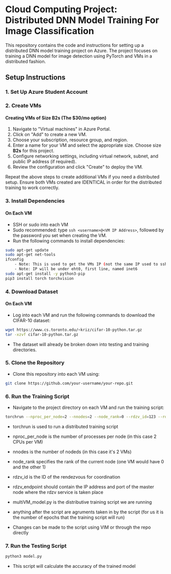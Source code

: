 # Cloud Computing Project: Distributed DNN Model Training For Image Classification

This repository contains the code and instructions for setting up a distributed DNN model training project on Azure. The project focuses on training a DNN model for image detection using PyTorch and VMs in a distributed fashion.

## Setup Instructions

### 1. Set Up Azure Student Account

### 2. Create VMs

#### Creating VMs of Size B2s (The $30/mo option)

1. Navigate to "Virtual machines" in Azure Portal.
2. Click on "Add" to create a new VM.
3. Choose your subscription, resource group, and region.
4. Enter a name for your VM and select the appropriate size. Choose size **B2s** for this project.
5. Configure networking settings, including virtual network, subnet, and public IP address (if required).
6. Review the configuration and click "Create" to deploy the VM.

Repeat the above steps to create additional VMs if you need a distributed setup. Ensure both VMs created are IDENTICAL in order for the distributed training to work correctly.

### 3. Install Dependencies

#### On Each VM

- SSH or sudo into each VM 
- Sudo recommended: type ```ssh <username>@<VM IP Address>```, followed by the password you set when creating the VM.
- Run the following commands to install dependencies:

```bash
sudo apt-get update
sudo apt-get net-tools
ifconfig
    - Note: This is used to get the VMs IP (not the same IP used to ssh into VM)
    - Note: IP will be under eht0, first line, named inet6 
sudo apt-get install -y python3-pip
pip3 install torch torchvision
```



### 4. Download Dataset

#### On Each VM

- Log into each VM and run the following commands to download the CIFAR-10 dataset:

```bash
wget https://www.cs.toronto.edu/~kriz/cifar-10-python.tar.gz
tar -xzvf cifar-10-python.tar.gz
```
- The dataset will already be broken down into testing and training directories.

### 5. Clone the Repository

- Clone this repository into each VM using:

```bash
git clone https://github.com/your-username/your-repo.git
```

### 6. Run the Training Script

- Navigate to the project directory on each VM and run the training script:

```bash
torchrun --nproc_per_node=2 --nnodes=2 --node_rank=0 --rdzv_id=123 --rdzv_backend=c10d --rdzv_endpoint=IP_ADDR_MASTER_NODE:MASTER_PORT multiVM_model.py NUM_OF_EPOCHS
```
- torchrun is used to run a distributed training script
- nproc_per_node is the number of processes per node (in this case 2 CPUs per VM)
- nnodes is the number of nodeds (in this case it's 2 VMs)
- node_rank specifies the rank of the current node (one VM would have 0 and the other 1)
- rdzv_id is the ID of the rendezvous for coordination
- rdzv_endpoint should contain the IP address and port of the master node where the rdzv service is taken place
- multiVM_model.py is the distributive training script we are running
- anything after the script are agruments taken in by the script (for us it is the number of epochs that the training script will run)

- Changes can be made to the script using VIM or through the repo directly

### 7. Run the Testing Script
```bash
python3 model.py
```
- This script will calculate the accuracy of the trained model



